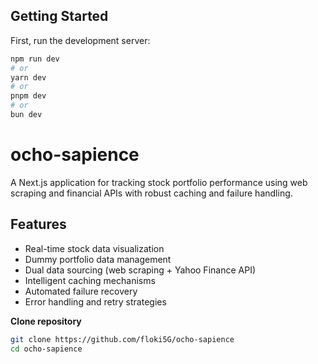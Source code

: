  
## Getting Started

First, run the development server:

```bash
npm run dev
# or
yarn dev
# or
pnpm dev
# or
bun dev
```

 
# ocho-sapience

A Next.js application for tracking stock portfolio performance using web scraping and financial APIs with robust caching and failure handling.

## Features

- Real-time stock data visualization
- Dummy portfolio data management
- Dual data sourcing (web scraping + Yahoo Finance API)
- Intelligent caching mechanisms
- Automated failure recovery
- Error handling and retry strategies


**Clone repository**
   ```bash
   git clone https://github.com/floki5G/ocho-sapience
   cd ocho-sapience